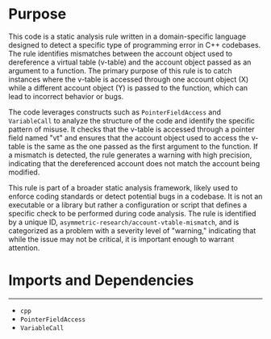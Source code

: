 # Purpose
This code is a static analysis rule written in a domain-specific language designed to detect a specific type of programming error in C++ codebases. The rule identifies mismatches between the account object used to dereference a virtual table (v-table) and the account object passed as an argument to a function. The primary purpose of this rule is to catch instances where the v-table is accessed through one account object (X) while a different account object (Y) is passed to the function, which can lead to incorrect behavior or bugs.

The code leverages constructs such as `PointerFieldAccess` and `VariableCall` to analyze the structure of the code and identify the specific pattern of misuse. It checks that the v-table is accessed through a pointer field named "vt" and ensures that the account object used to access the v-table is the same as the one passed as the first argument to the function. If a mismatch is detected, the rule generates a warning with high precision, indicating that the dereferenced account does not match the account being modified.

This rule is part of a broader static analysis framework, likely used to enforce coding standards or detect potential bugs in a codebase. It is not an executable or a library but rather a configuration or script that defines a specific check to be performed during code analysis. The rule is identified by a unique ID, `asymmetric-research/account-vtable-mismatch`, and is categorized as a problem with a severity level of "warning," indicating that while the issue may not be critical, it is important enough to warrant attention.
# Imports and Dependencies

---
- `cpp`
- `PointerFieldAccess`
- `VariableCall`


